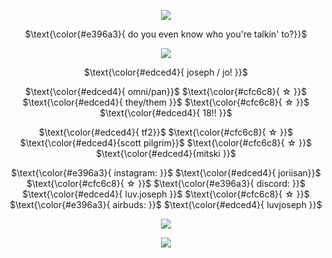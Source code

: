 


<div align="center">

  [![](https://i.postimg.cc/fTtdxFLm/division.gif)](https://www.tumblr.com/cafekitsune/741167495555301376)
  
  $\text{\color{#e396a3}{ do you even know who you're talkin' to?}}$
  
 [![](https://i.postimg.cc/VL5rzMwg/bwomp.gif)](https://www.tumblr.com/strawberrysnipes/745217812544602112)

 $\text{\color{#edced4}{ joseph / jo! }}$

 $\text{\color{#edced4}{ omni/pan}}$ $\text{\color{#cfc6c8}{ ☆ }}$  $\text{\color{#edced4}{ they/them }}$  $\text{\color{#cfc6c8}{ ☆ }}$  $\text{\color{#edced4}{ 18!! }}$

 $\text{\color{#edced4}{ tf2}}$ $\text{\color{#cfc6c8}{ ☆ }}$  $\text{\color{#edced4}{scott pilgrim}}$ $\text{\color{#cfc6c8}{ ☆ }}$  $\text{\color{#edced4}{mitski }}$

$\text{\color{#e396a3}{ instagram: }}$ $\text{\color{#edced4}{ joriisan}}$ $\text{\color{#cfc6c8}{ ☆ }}$ $\text{\color{#e396a3}{ discord: }}$ $\text{\color{#edced4}{ luv.joseph }}$ $\text{\color{#cfc6c8}{ ☆ }}$ $\text{\color{#e396a3}{ airbuds: }}$ $\text{\color{#edced4}{ luvjoseph }}$

[![](https://i.postimg.cc/fTtdxFLm/division.gif)](https://www.tumblr.com/cafekitsune/741167495555301376)

[![](https://i.postimg.cc/zDCqmG4B/image.gif)](https://www.tumblr.com/strawberrysnipes/745217812544602112)
 
</div>
